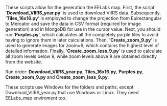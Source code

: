 These scripts allow for the generation the EELabs map. First, the script '**Download_VIIRS_year.py**' is used to download VIIRS data. Subsequently, '**Tiles_16x16.py**' is employed to change the projection from Euirectangular to Mercator and save the data in CSV format (required for image generation) and in MongoDB for use in the cursor value. Next, you should run '**Purples.py**', which calculates all the completely purple tiles to avoid having to ignore them in later calculations. Then, '**Create_zoom_9.py**' is used to generate images for zoom=9, which contains the highest level of detailed information. Finally, '**Create_zoom_less_9.py**' is used to calculate all zoom levels below 9, while zoom levels above 9 are obtained directly from the website.

Run order: **Download_VIIRS_year.py**, **Tiles_16x16.py**, **Purples.py**, **Create_zoom_9.py** and **Create_zoom_less_9.py**.

These scripts use Windows for the folders and paths, except Download_VIIRS_year.py that use Windows or Linux. They need EELabs_map enviroment too.
